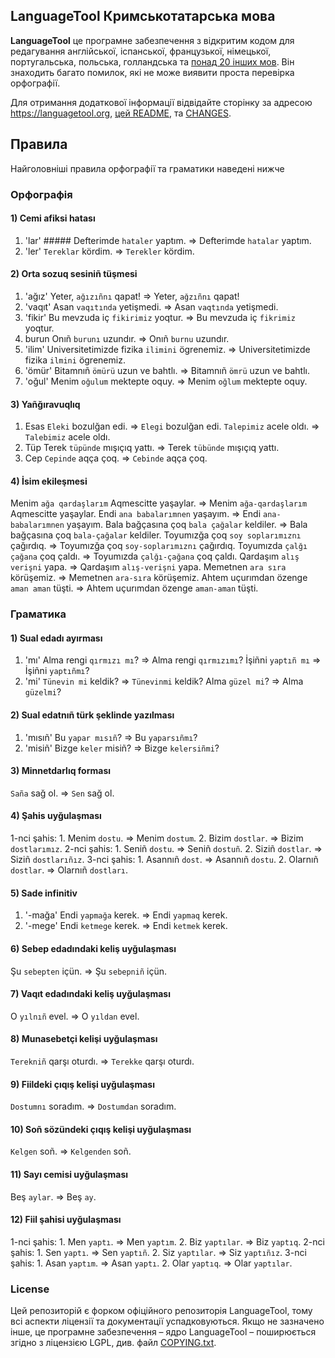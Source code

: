 ## LanguageTool Кримськотатарська мова

**LanguageTool** це програмне забезпечення з відкритим кодом для редагування англійської, іспанської, французької, німецької,
португальська, польська, голландська та [понад 20 інших мов](https://languagetool.org/languages/).
Він знаходить багато помилок, які не може виявити проста перевірка орфографії.

Для отримання додаткової інформації відвідайте сторінку за адресою https://languagetool.org,
[цей README](https://github.com/languagetool-org/languagetool/blob/master/languagetool-standalone/README.md),
та [CHANGES](https://github.com/languagetool-org/languagetool/blob/master/languagetool-standalone/CHANGES.md).

## Правила

Найголовніші правила орфографії та граматики наведені нижче

### Орфографія

#### 1) Cemi afiksi hatası
  1. 'lar'
    ##### Defterimde `hataler` yaptım. => Defterimde `hatalar` yaptım.
  2. 'ler'
    `Tereklar` kördim. => `Terekler` kördim.


#### 2) Orta sozuq sesiniñ tüşmesi
  1. 'ağız'
    Yeter, `ağızıñnı` qapat! => Yeter, `ağzıñnı` qapat!
  2. 'vaqıt'
    Asan `vaqıtında` yetişmedi. => Asan `vaqtında` yetişmedi.
  3. 'fikir'
    Bu mevzuda iç `fikirimiz` yoqtur. => Bu mevzuda iç `fikrimiz` yoqtur. 
  4. burun
    Onıñ `burunı` uzundır. => Onıñ `burnu` uzundır. 
  5. 'ilim'
    Universitetimizde fizika `ilimini` ögrenemiz. => Universitetimizde fizika `ilmini` ögrenemiz.
  6. 'ömür'
    Bitamnıñ `ömürü` uzun ve bahtlı. => Bitamnıñ `ömrü` uzun ve bahtlı. 
  7. 'oğul'
    Menim `oğulum` mektepte oquy. => Menim `oğlum` mektepte oquy. 

#### 3) Yañğıravuqlıq
  1. Esas
    `Eleki` bozulğan edi. => `Elegi` bozulğan edi.
    `Talepimiz` acele oldı. => `Talebimiz` acele oldı.
  2. Tüp
     Terek `tüpünde` mışıçıq yattı. => Terek `tübünde` mışıçıq yattı.
  3. Cep
     `Cepinde` aqça çoq. => `Cebinde` aqça çoq.


#### 4) İsim ekileşmesi
Menim `ağa qardaşlarım` Aqmescitte yaşaylar. => Menim `ağa-qardaşlarım` Aqmescitte yaşaylar.
Endi `ana babalarımnen` yaşayım. => Endi `ana-babalarımnen` yaşayım.
Bala bağçasına çoq `bala çağalar` keldiler. => Bala bağçasına çoq `bala-çağalar` keldiler.
Toyumızğa çoq `soy soplarımıznı` çağırdıq. => Toyumızğa çoq `soy-soplarımıznı` çağırdıq.
Toyumızda `çalğı çağana` çoq çaldı. => Toyumızda `çalğı-çağana` çoq çaldı.
Qardaşım `alış verişni` yapa. => Qardaşım `alış-verişni` yapa.
Memetnen `ara sıra` körüşemiz. => Memetnen `ara-sıra` körüşemiz.
Ahtem uçurımdan özenge `aman aman` tüşti. => Ahtem uçurımdan özenge `aman-aman` tüşti. 

### Граматика

#### 1) Sual edadı ayırması
  1. 'mı'
    Alma rengi `qırmızı mı`? => Alma rengi `qırmızımı`?
    İşiñni `yaptıñ mı` => İşiñni `yaptıñmı`?
  3. 'mi'
     `Tünevin mi` keldik? => `Tünevinmi` keldik?
     Alma `güzel mi`? => Alma `güzelmi`?

#### 2) Sual edatnıñ türk şeklinde yazılması
  1. 'mısıñ'
    Bu `yapar mısıñ`? => Bu `yaparsıñmı`?
  2. 'misiñ'
     Bizge `keler` misiñ? => Bizge `kelersiñmi`?

#### 3) Minnetdarlıq forması
`Saña` sağ ol. => `Sen` sağ ol.

#### 4) Şahis uyğulaşması
  1-nci şahis:
    1. Menim `dostu`. => Menim `dostum`.
    2. Bizim `dostlar`. => Bizim `dostlarımız`.
  2-nci şahis:
    1. Seniñ `dostu`. => Seniñ `dostuñ`.
    2. Siziñ `dostlar`. => Siziñ `dostlarıñız`.
  3-nci şahis:
    1. Asannıñ `dost`. => Asannıñ `dostu`.
    2. Olarnıñ `dostlar`. => Olarnıñ `dostları`.

#### 5) Sade infinitiv
  1. '-mağa'
    Endi `yapmağa` kerek. => Endi `yapmaq` kerek.
  2. '-mege'
     Endi `ketmege` kerek. => Endi `ketmek` kerek.

#### 6) Sebep edadındaki keliş uyğulaşması
Şu `sebepten` içün. => Şu `sebepniñ` içün.

#### 7) Vaqıt edadındaki keliş uyğulaşması
O `yılnıñ` evel. => O `yıldan` evel.

#### 8) Munasebetçi kelişi uyğulaşması
`Terekniñ` qarşı oturdı. => `Terekke` qarşı oturdı.

#### 9) Fiildeki çıqış kelişi uyğulaşması
`Dostumnı` soradım. => `Dostumdan` soradım.

#### 10) Soñ sözündeki çıqış kelişi uyğulaşması
`Kelgen` soñ. => `Kelgenden` soñ.

#### 11) Sayı cemisi uyğulaşması
Beş `aylar`. => Beş `ay`.

#### 12) Fiil şahisi uyğulaşması 
  1-nci şahis:
    1. Men `yaptı`. => Men `yaptım`.
    2. Biz `yaptılar`. => Biz `yaptıq`.
  2-nci şahis:
    1. Sen `yaptı`. => Sen `yaptıñ`.
    2. Siz `yaptılar`. => Siz `yaptıñız`.
  3-nci şahis:
    1. Asan `yaptım`. => Asan `yaptı`.
    2. Olar `yaptıq`. => Olar `yaptılar`.


### License
Цей репозиторій є форком офіційного репозиторія LanguageTool, тому всі аспекти ліцензії та документації успадковуються.
Якщо не зазначено інше, це програмне забезпечення – ядро LanguageTool – поширюється згідно з ліцензією LGPL, див.
файл [COPYING.txt](https://github.com/languagetool-org/languagetool/blob/master/COPYING.txt).
